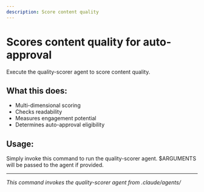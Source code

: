 ```yaml
---
description: Score content quality
---
```


# Scores content quality for auto-approval

Execute the quality-scorer agent to score content quality.

## What this does:

- Multi-dimensional scoring
- Checks readability
- Measures engagement potential
- Determines auto-approval eligibility

## Usage:
Simply invoke this command to run the quality-scorer agent.
$ARGUMENTS will be passed to the agent if provided.

---
*This command invokes the quality-scorer agent from .claude/agents/*